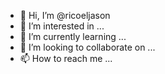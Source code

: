 - 👋 Hi, I’m @ricoeljason
- 👀 I’m interested in ...
- 🌱 I’m currently learning ...
- 💞️ I’m looking to collaborate on ...
- 📫 How to reach me ...

<!---
ricoeljason/ricoeljason is a ✨ special ✨ repository because its `README.md` (this file) appears on your GitHub profile.
You can click the Preview link to take a look at your changes.
--->
